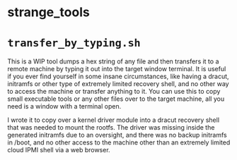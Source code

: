 # strange_tools

# **`transfer_by_typing.sh`**

This is a WIP tool dumps a hex string of any file and then transfers it to a remote machine by typing it out into the target window terminal. It is useful if you ever find yourself in some insane circumstances, like having a dracut, initramfs or other type of extremely limited recovery shell, and no other way to access the machine or transfer anything to it. 
You can use this to copy small executable tools or any other files over to the target machine, all you need is a window with a terminal open.

I wrote it to copy over a kernel driver module into a dracut recovery shell that was needed to mount the rootfs. The driver was missing inside the generated initramfs due to an oversight, and there was no backup initramfs in /boot, and no other access to the machine other than an extremely limited cloud IPMI shell via a web browser.
